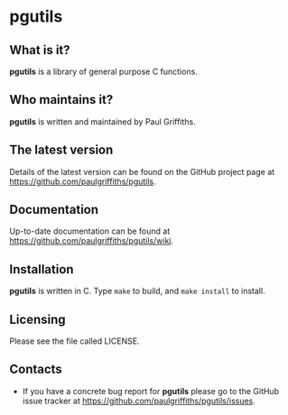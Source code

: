 pgutils
=======

What is it?
-----------

**pgutils** is a library of general purpose C functions.

Who maintains it?
-----------------
**pgutils** is written and maintained by Paul Griffiths.

The latest version
------------------
Details of the latest version can be found on the GitHub project page at
<https://github.com/paulgriffiths/pgutils>.

Documentation
-------------
Up-to-date documentation can be found at
<https://github.com/paulgriffiths/pgutils/wiki>.

Installation
------------
**pgutils** is written in C. Type `make` to build, and `make install` to
install.

Licensing
---------
Please see the file called LICENSE.

Contacts
--------
* If you have a concrete bug report for **pgutils** please go to the
GitHub issue tracker at
<https://github.com/paulgriffiths/pgutils/issues>.


